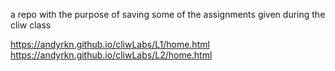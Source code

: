 a repo with the purpose of saving some of the assignments given during the cliw class

https://andyrkn.github.io/cliwLabs/L1/home.html
https://andyrkn.github.io/cliwLabs/L2/home.html